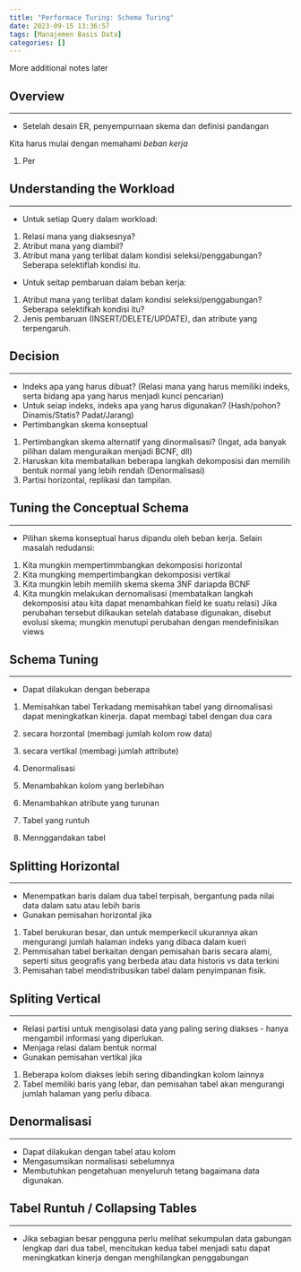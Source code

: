 ```yaml
---
title: "Performace Turing: Schema Turing"
date: 2023-09-15 13:36:57
tags: [Manajemen Basis Data]
categories: []
---
```


More additional notes later

## Overview
---
* Setelah desain ER, penyempurnaan skema dan definisi pandangan

Kita harus mulai dengan memahami *beban kerja*
1. Per

## Understanding the Workload
---
* Untuk setiap Query dalam workload:
1. Relasi mana yang diaksesnya?
2. Atribut mana yang diambil?
3. Atribut mana yang terlibat dalam kondisi seleksi/penggabungan? Seberapa
   selektiflah kondisi itu.

* Untuk seitap pembaruan dalam beban kerja:
1. Atribut mana yang terlibat dalam kondisi seleksi/penggabungan? Seberapa
   selektifkah kondisi itu?
2. Jenis pembaruan (INSERT/DELETE/UPDATE), dan atribute yang terpengaruh.

## Decision
---
* Indeks apa yang harus dibuat? (Relasi mana yang harus memiliki indeks, serta
    bidang apa yang harus menjadi kunci pencarian)
* Untuk seiap indeks, indeks apa yang harus digunakan? (Hash/pohon?
    Dinamis/Statis? Padat/Jarang)
* Pertimbangkan skema konseptual
1. Pertimbangkan skema alternatif yang dinormalisasi? (Ingat, ada banyak
   pilihan dalam menguraikan menjadi BCNF, dll)
2. Haruskan kita membatalkan beberapa langkah dekomposisi dan memilih bentuk
   normal yang lebih rendah (Denormalisasi)
3. Partisi horizontal, replikasi dan tampilan.

## Tuning the Conceptual Schema
---
* Pilihan skema konseptual harus dipandu oleh beban kerja. Selain masalah
    redudansi:
1. Kita mungkin mempertimmbangkan dekomposisi horizontal
2. Kita mungking mempertimbangkan dekomposisi vertikal
3. Kita mungkin lebih memilih skema skema 3NF dariapda BCNF
4. Kita mungkin melakukan dernomalisasi (membatalkan langkah dekomposisi atau
   kita dapat menambahkan field ke suatu relasi)
Jika perubahan tersebut dilkaukan setelah database digunakan, disebut evolusi
skema; mungkin menutupi perubahan dengan mendefinisikan views

## Schema Tuning
---
* Dapat dilakukan dengan beberapa
1. Memisahkan tabel
Terkadang memisahkan tabel yang dirnomalisasi dapat meningkatkan kinerja.
dapat membagi tabel dengan dua cara
1. secara horzontal (membagi jumlah kolom row data)
2. secara vertikal (membagi jumlah attribute)

2. Denormalisasi
1. Menambahkan kolom yang berlebihan
2. Menambahkan atribute yang turunan
3. Tabel yang runtuh
4. Mennggandakan tabel

## Splitting Horizontal
---
* Menempatkan baris dalam dua tabel terpisah, bergantung pada nilai data dalam
    satu atau lebih baris
* Gunakan pemisahan horizontal jika
1. Tabel berukuran besar, dan untuk memperkecil ukurannya akan mengurangi
   jumlah halaman indeks yang dibaca dalam kueri
2. Pemmisahan tabel berkaitan dengan pemisahan baris secara alami, seperti
   situs geografis yang berbeda atau data historis vs data terkini
3. Pemisahan tabel mendistribusikan tabel dalam penyimpanan fisik.

## Spliting Vertical
---
* Relasi partisi untuk mengisolasi data yang paling sering diakses - hanya
    mengambil informasi yang diperlukan.
* Menjaga relasi dalam bentuk normal
* Gunakan pemisahan vertikal jika
1. Beberapa kolom diakses lebih sering dibandingkan kolom lainnya
2. Tabel memiliki baris yang  lebar, dan pemisahan tabel akan mengurangi jumlah
   halaman yang perlu dibaca.

## Denormalisasi
---
* Dapat dilakukan dengan tabel atau kolom
* Mengasumsikan normalisasi sebelumnya
* Membutuhkan pengetahuan menyeluruh tetang bagaimana data digunakan.


## Tabel Runtuh /  Collapsing Tables
---
* Jika sebagian besar pengguna perlu melihat sekumpulan data gabungan lengkap
    dari dua tabel, mencitukan kedua tabel menjadi satu dapat meningkatkan
    kinerja dengan menghilangkan penggabungan

